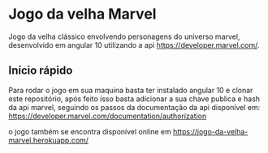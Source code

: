 # Jogo da velha Marvel
Jogo da velha clássico envolvendo personagens do universo marvel, desenvolvido em angular 10 utilizando a api https://developer.marvel.com/.

## Início rápido
Para rodar o jogo em sua maquina basta ter instalado angular 10 e clonar este repositório, após feito isso basta adicionar a sua chave publica e hash da api marvel, seguindo os passos da documentação da api disponível em: https://developer.marvel.com/documentation/authorization

o jogo também se encontra disponível online em https://jogo-da-velha-marvel.herokuapp.com/